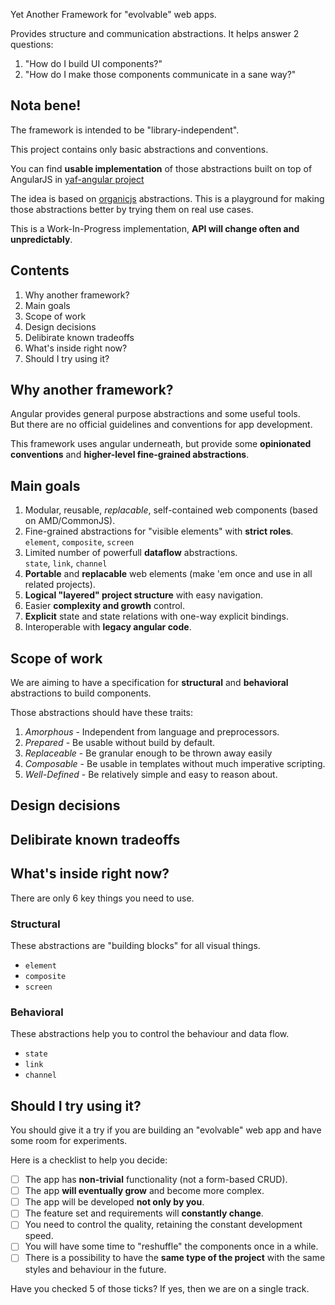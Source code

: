 Yet Another Framework for "evolvable" web apps.

Provides structure and communication abstractions.
It helps answer 2 questions:

1. "How do I build UI components?"
2. "How do I make those components communicate in a sane way?"

## Nota bene!
The framework is intended to be "library-independent".

This project contains only basic abstractions and conventions.

You can find **usable implementation** of those abstractions built on top of AngularJS in [yaf-angular project](mr-mig/yaf-angular)

The idea is based on [organicjs](https://github.com/organicjs/organicjs) abstractions.
This is a playground for making those abstractions better by trying them on real use cases.

This is a Work-In-Progress implementation, **API will change often and unpredictably**.

## Contents

1. Why another framework?
2. Main goals
3. Scope of work
4. Design decisions
5. Delibirate known tradeoffs
6. What's inside right now?
7. Should I try using it?


## Why another framework?
Angular provides general purpose abstractions and some useful tools.  
But there are no official guidelines and conventions for app development.

This framework uses angular underneath, but provide some **opinionated conventions** and **higher-level fine-grained abstractions**.

## Main goals
1. Modular, reusable, *replacable*, self-contained web components (based on AMD/CommonJS).
2. Fine-grained abstractions for "visible elements" with **strict roles**.  
  `element`, `composite`, `screen`
3. Limited number of powerfull **dataflow** abstractions.  
  `state`, `link`, `channel`
4. **Portable** and **replacable** web elements (make 'em once and use in all related projects).
5. **Logical "layered" project structure** with easy navigation.
6. Easier **complexity and growth** control.
7. **Explicit** state and state relations with one-way explicit bindings.
8. Interoperable with **legacy angular code**.

## Scope of work

We are aiming to have a specification for **structural** and **behavioral** abstractions to build components.

Those abstractions should have these traits:

1. *Amorphous* - Independent from language and preprocessors.
1. *Prepared* - Be usable without build by default.
1. *Replaceable* - Be granular enough to be thrown away easily
1. *Composable* - Be usable in templates without much imperative scripting.
1. *Well-Defined* - Be relatively simple and easy to reason about.

## Design decisions

## Delibirate known tradeoffs

## What's inside right now?
There are only 6 key things you need to use.

### Structural
These abstractions are "building blocks" for all visual things.
* `element`
* `composite`
* `screen`
 
### Behavioral
These abstractions help you to control the behaviour and data flow.
* `state`
* `link`
* `channel`

## Should I try using it?
You should give it a try if you are building an "evolvable" web app and have some room for experiments.

Here is a checklist to help you decide:
* [ ] The app has **non-trivial** functionality (not a form-based CRUD).
* [ ] The app **will eventually grow** and become more complex.
* [ ] The app will be developed **not only by you**.
* [ ] The feature set and requirements will **constantly change**.
* [ ] You need to control the quality, retaining the constant development speed.
* [ ] You will have some time to "reshuffle" the components once in a while.
* [ ] There is a possibility to have the **same type of the project** with the same styles and behaviour in the future.

Have you checked 5 of those ticks?
If yes, then we are on a single track.

